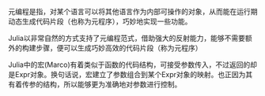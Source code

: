元编程是指，对某个语言可以将其他语言作为内部可操作的对象，从而能在运行期动态生成代码片段（也称为元程序），巧妙地实现一些功能。

Julia以非常自然的方式支持了元编程范式，借助强大的反射能力，能够不需要额外的构建步骤，便可以生成巧妙高效的代码片段（称为元程序）


Julia中的宏(Marco)有着类似于函数的代码结构，可接受参数传入，不过返回的却是Expr对象。换句话说，宏建立了参数组合到某个Expr对象的映射。也正因为其有着传参的结构，所以能够更为准确地对参数进行控制。

